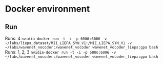 # Docker environment
## Run
Runs: 4
`nvidia-docker run -t -i -p 6006:6006 -v ~/labs/liepa_dataset/MII_LIEPA_SYN_V1:/MII_LIEPA_SYN_V1 -v ~/labs/wavenet_vocoder:/wavenet_vocoder wavenet_vocoder_liepa:gpu bash`
Runs: 1, 2, 3
`nvidia-docker run -t -i -p 6006:6006 -v ~/labs/wavenet_vocoder:/wavenet_vocoder wavenet_vocoder_liepa:gpu bash`
